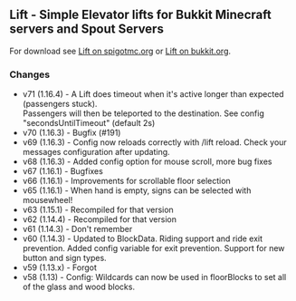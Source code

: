 ## Lift - Simple Elevator lifts for Bukkit Minecraft servers and Spout Servers
For download see [Lift on spigotmc.org](https://www.spigotmc.org/resources/lift.4704/) or 
[Lift on bukkit.org](https://dev.bukkit.org/projects/lift).

### Changes

* v71 (1.16.4) - A Lift does timeout when it's active longer than expected (passengers stuck).  
  Passengers will then be teleported to the destination. See config "secondsUntilTimeout" (default 2s)  
* v70 (1.16.3) - Bugfix (#191)  
* v69 (1.16.3) - Config now reloads correctly with /lift reload. Check your messages configuration after updating.  
* v68 (1.16.3) - Added config option for mouse scroll, more bug fixes
* v67 (1.16.1) - Bugfixes  
* v66 (1.16.1) - Improvements for scrollable floor selection  
* v65 (1.16.1) - When hand is empty, signs can be selected with mousewheel!  
* v63 (1.15.1) - Recompiled for that version  
* v62 (1.14.4) - Recompiled for that version  
* v61 (1.14.3) - Don't remember  
* v60 (1.14.3) - Updated to BlockData. Riding support and ride exit prevention. Added config variable for exit prevention. Support for new button and sign types.  
* v59 (1.13.x) - Forgot  
* v58 (1.13) - Config: Wildcards can now be used in floorBlocks to set all of the glass and wood blocks.  
